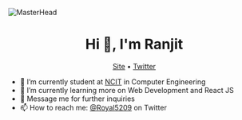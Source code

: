 ![MasterHead](https://i.pinimg.com/originals/8d/47/54/8d47545fbf4bfb9d0433db320305775e.gif)
<h1 align="center">Hi 👋, I'm Ranjit</h1>
<p align="center">
  <a href="https://www.chaudharyranjit.com.np">Site</a> •
  <a href="https://twitter.com/Royal5209">Twitter</a>
</p>


- 🔭 I’m currently student at [NCIT](https://ncit.edu.np) in Computer Engineering
- 🌱 I’m currently learning more on Web Development and React JS
- 💬 Message me for further inquiries
- 📫 How to reach me: [@Royal5209](https://twitter.com/Royal5209) on Twitter
